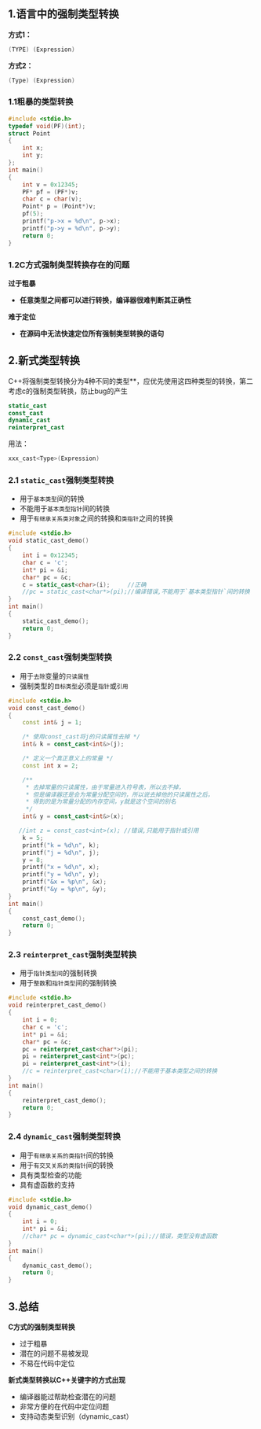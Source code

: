 ## 1.语言中的强制类型转换

**方式1：**

```c++
(TYPE) (Expression)
```

**方式2：**

```c++
(Type) (Expression)
```

### 1.1粗暴的类型转换

```c++
#include <stdio.h>
typedef void(PF)(int);
struct Point
{
    int x;
    int y;
};
int main()
{
    int v = 0x12345;
    PF* pf = (PF*)v;
    char c = char(v);
    Point* p = (Point*)v;
    pf(5);
    printf("p->x = %d\n", p->x);
    printf("p->y = %d\n", p->y);
    return 0;
}
```

### 1.2C方式强制类型转换存在的问题

**过于粗暴**

- **任意类型之间都可以进行转换，编译器很难判断其正确性**

**难于定位**

- **在源码中无法快速定位所有强制类型转换的语句**

## 2.新式类型转换

C++将强制类型转换分为4种不同的类型**，应优先使用这四种类型的转换，第二考虑c的强制类型转换，防止bug的产生

```c++
static_cast
const_cast
dynamic_cast
reinterpret_cast
```

用法：

```c++
xxx_cast<Type>(Expression)
```

### 2.1 `static_cast`强制类型转换

- 用于`基本类型`间的转换
- 不能用于`基本类型指针`间的转换
- 用于`有继承关系类对象`之间的转换和`类指针`之间的转换

```c++
#include <stdio.h>
void static_cast_demo()
{
    int i = 0x12345;
    char c = 'c';
    int* pi = &i;
    char* pc = &c;
    c = static_cast<char>(i);     //正确
    //pc = static_cast<char*>(pi);//编译错误,不能用于`基本类型指针`间的转换
}
int main()
{
    static_cast_demo();
    return 0;
}
```

### 2.2 `const_cast`强制类型转换

- 用于`去除`变量的`只读属性`
- 强制类型的`目标类型`必须是`指针`或`引用`

```c++
#include <stdio.h>
void const_cast_demo()
{
    const int& j = 1;

    /* 使用const_cast将j的只读属性去掉 */
    int& k = const_cast<int&>(j);

    /* 定义一个真正意义上的常量 */
    const int x = 2;

    /**
     * 去掉常量的只读属性，由于常量进入符号表，所以去不掉，
     * 但是编译器还是会为常量分配空间的，所以说去掉他的只读属性之后，
     * 得到的是为常量分配的内存空间，y就是这个空间的别名
     */
    int& y = const_cast<int&>(x);

   //int z = const_cast<int>(x); //错误,只能用于指针或引用
    k = 5;
    printf("k = %d\n", k);
    printf("j = %d\n", j);
    y = 8;
    printf("x = %d\n", x);
    printf("y = %d\n", y);
    printf("&x = %p\n", &x);
    printf("&y = %p\n", &y);
}
int main()
{
    const_cast_demo();
    return 0;
}
```

### 2.3 `reinterpret_cast`强制类型转换

- 用于`指针类型间`的强制转换
- 用于`整数`和`指针类型`间的强制转换

```c++
#include <stdio.h>
void reinterpret_cast_demo()
{
    int i = 0;
    char c = 'c';
    int* pi = &i;
    char* pc = &c;
    pc = reinterpret_cast<char*>(pi);
    pi = reinterpret_cast<int*>(pc);
    pi = reinterpret_cast<int*>(i);
    //c = reinterpret_cast<char>(i);//不能用于基本类型之间的转换
}
int main()
{
    reinterpret_cast_demo();
    return 0;
}
```

### 2.4 `dynamic_cast`强制类型转换

- 用于`有继承关系的类指针`间的转换
- 用于`有交叉关系的类指针`间的转换
- 具有类型检查的功能
- 具有虚函数的支持

```c++
#include <stdio.h>
void dynamic_cast_demo()
{
    int i = 0;
    int* pi = &i;
    //char* pc = dynamic_cast<char*>(pi);//错误，类型没有虚函数
}
int main()
{
    dynamic_cast_demo();
    return 0;
}
```

## 3.总结

**C方式的强制类型转换**

- 过于粗暴
- 潜在的问题不易被发现
- 不易在代码中定位

**新式类型转换以C++关键字的方式出现**

- 编译器能过帮助检查潜在的问题
- 非常方便的在代码中定位问题
- 支持动态类型识别（dynamic_cast）
